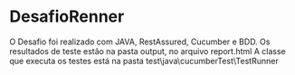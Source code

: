 # DesafioRenner
 
O Desafio foi realizado com JAVA, RestAssured, Cucumber e BDD.
Os resultados de teste estão na pasta output, no arquivo report.html
A classe que executa os testes está na pasta test\java\cucumberTest\TestRunner

